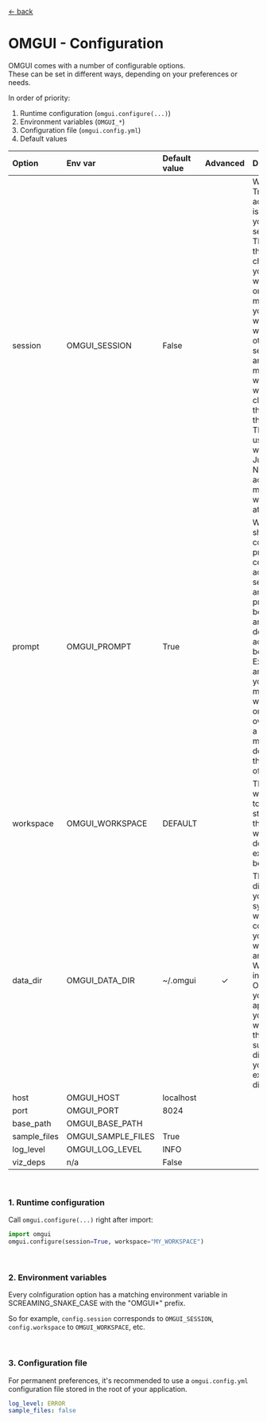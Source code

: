[&larr; back](../)

# OMGUI - Configuration

OMGUI comes with a number of configurable options.  
These can be set in different ways, depending on your preferences or needs.

In order of priority:

1. Runtime configuration (`omgui.configure(...)`)
1. Environment variables (`OMGUI_*`)
1. Configuration file (`omgui.config.yml`)
1. Default values

| Option       | Env var            | Default value | Advanced | Description                                                                                                                                                                                                                                                                                                                                  |
| :----------- | :----------------- | :------------ | :------: | :------------------------------------------------------------------------------------------------------------------------------------------------------------------------------------------------------------------------------------------------------------------------------------------------------------------------------------------- |
| session      | OMGUI_SESSION      | False         |          | When set to True, your actions are isolated to your sessions. This means that changing your workspace or storing molecules in your working set won't affect other sessions, and your molecule working set will be cleared at the end of the session. This can be useful when working in Jupyter Notebook across multiple workspaces at once. |
| prompt       | OMGUI_PROMPT       | True          |          | Whether to show confirmation prompts for certain actions. If set to False, any possible prompts will be skipped and the default action will be taken. Examples are clearing your molecule working set, or overwriting a file. This may be desired in the context of an API.                                                                  |
| workspace    | OMGUI_WORKSPACE    | DEFAULT       |          | The workspace to be set on startup. If the given workspace doesn't exist, it will be created.                                                                                                                                                                                                                                                |
| data_dir     | OMGUI_DATA_DIR     | ~/.omgui      |    ✓     | The main directory on your file system where your context and your workspaces are stored. When integrating OMGUI into your own application, you may want to set this to a sub-directory of your existing app directory.                                                                                                                      |
| host         | OMGUI_HOST         | localhost     |          |                                                                                                                                                                                                                                                                                                                                              |
| port         | OMGUI_PORT         | 8024          |          |                                                                                                                                                                                                                                                                                                                                              |
| base_path    | OMGUI_BASE_PATH    | <empty>       |          |                                                                                                                                                                                                                                                                                                                                              |
| sample_files | OMGUI_SAMPLE_FILES | True          |          |                                                                                                                                                                                                                                                                                                                                              |
| log_level    | OMGUI_LOG_LEVEL    | INFO          |          |                                                                                                                                                                                                                                                                                                                                              |
| viz_deps     | n/a                | False         |          |                                                                                                                                                                                                                                                                                                                                              |

<br>

### 1. Runtime configuration

Call `omgui.configure(...)` right after import:

```python
import omgui
omgui.configure(session=True, workspace="MY_WORKSPACE")
```

<br>

### 2. Environment variables

Every colnfiguration option has a matching environment variable in SCREAMING_SNAKE_CASE with the "OMGUI\*" prefix.

So for example, `config.session` corresponds to `OMGUI_SESSION`, `config.workspace` to `OMGUI_WORKSPACE`, etc.

<br>

### 3. Configuration file

For permanent preferences, it's recommended to use a `omgui.config.yml` configuration file stored in the root of your application.

```yaml
log_level: ERROR
sample_files: false
```
